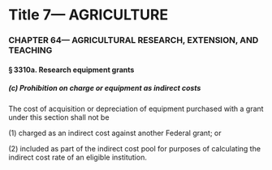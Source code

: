 
# Title 7— AGRICULTURE
### CHAPTER 64— AGRICULTURAL RESEARCH, EXTENSION, AND TEACHING
#### § 3310a. Research equipment grants
##### (c) Prohibition on charge or equipment as indirect costs

The cost of acquisition or depreciation of equipment purchased with a grant under this section shall not be

(1) charged as an indirect cost against another Federal grant; or

(2) included as part of the indirect cost pool for purposes of calculating the indirect cost rate of an eligible institution.
